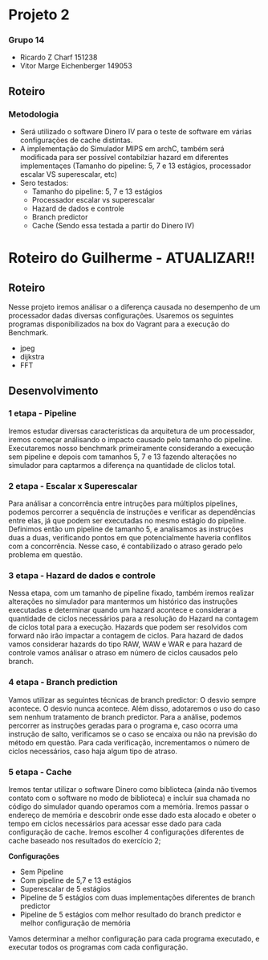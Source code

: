 # Projeto 2
### Grupo 14
- Ricardo Z Charf 151238
- Vitor Marge Eichenberger 149053

## Roteiro

### Metodologia

- Será utilizado o software Dinero IV para o teste de software em várias configurações de cache distintas.
- A implementação do Simulador MIPS em archC, também será modificada para ser possível contabilziar hazard em diferentes implementaçes (Tamanho do pipeline: 5, 7 e 13 estágios, processador escalar VS superescalar, etc)
- Sero testados:
  - Tamanho do pipeline: 5, 7 e 13 estágios
  - Processador escalar vs superescalar
  - Hazard de dados e controle
  - Branch predictor
  - Cache (Sendo essa testada a partir do Dinero IV)



# Roteiro do Guilherme - **ATUALIZAR!!**

## Roteiro

Nesse projeto iremos análisar o a diferença causada no desempenho de um processador dadas diversas configurações.
Usaremos os seguintes programas disponibilizados na box do Vagrant para a execução do Benchmark.
* jpeg
* dijkstra
* FFT


## Desenvolvimento

### 1 etapa - Pipeline

Iremos estudar diversas características da arquitetura de um processador, iremos começar análisando o impacto causado pelo tamanho do pipeline. Executaremos nosso benchmark primeiramente considerando a execução sem pipeline e depois com tamanhos 5, 7 e 13 fazendo alterações no simulador para captarmos a diferença na quantidade de cliclos total.


### 2 etapa - Escalar x Superescalar

Para análisar a concorrência entre intruções para múltiplos pipelines, podemos percorrer a sequência de instruções e verificar as dependências entre elas, já que podem ser executadas no mesmo estágio do pipeline.
Definimos então um pipeline de tamanho 5, e analisamos as instruções duas a duas, verificando pontos em que potencialmente haveria conflitos com a concorrência. Nesse caso, é contabilizado o atraso gerado pelo problema em questão.


### 3 etapa - Hazard de dados e controle

Nessa etapa, com um tamanho de pipeline fixado, também iremos realizar alterações no simulador para mantermos um histórico das instruções executadas e determinar quando um hazard acontece e considerar a quantidade de ciclos necessários para a resolução do Hazard na contagem de ciclos total para a execução.
Hazards que podem ser resolvidos com forward não irão impactar a contagem de ciclos. Para hazard de dados vamos considerar hazards do tipo RAW, WAW e WAR e para hazard de controle vamos análisar o atraso em número de ciclos causados pelo branch.


### 4 etapa - Branch prediction

Vamos utilizar as seguintes técnicas de branch predictor:
O desvio sempre acontece.
O desvio nunca acontece.
Além disso, adotaremos o uso do caso sem nenhum tratamento de branch predictor.
Para a análise, podemos percorrer as instruções geradas para o programa e, caso ocorra uma instrução de salto, verificamos se o caso se encaixa ou não na previsão do método em questão. Para cada verificação, incrementamos o número de ciclos necessários, caso haja algum tipo de atraso.


### 5 etapa - Cache

Iremos tentar utilizar o software Dinero como biblioteca (ainda não tivemos contato com o software no modo de biblioteca) e incluir sua chamada no código do simulador quando operamos com a memória. Iremos passar o endereço de memória e descobrir onde esse dado esta alocado e obeter o tempo em ciclos necessários para acessar esse dado para cada configuração de cache.
Iremos escolher 4 configurações diferentes de cache baseado nos resultados do exercício 2;

**Configurações**
* Sem Pipeline
* Com pipeline de 5,7 e 13 estágios
* Superescalar de 5 estágios
* Pipeline de 5 estágios com duas implementações diferentes de branch predictor
* Pipeline de 5 estágios com melhor resultado do branch predictor e melhor configuração de memória

Vamos determinar a melhor configuração para cada programa executado, e executar todos os programas com cada configuração.
